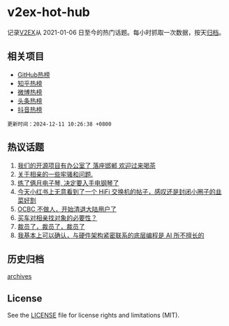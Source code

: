 # v2ex-hot-hub

 记录[V2EX](https://www.v2ex.com/)从 2021-01-06 日至今的热门话题。每小时抓取一次数据，按天[归档](archives)。
 
 ## 相关项目

- [GitHub热榜](https://github.com/lonnyzhang423/github-hot-hub)
- [知乎热榜](https://github.com/lonnyzhang423/zhihu-hot-hub)
- [微博热榜](https://github.com/lonnyzhang423/weibo-hot-hub)
- [头条热榜](https://github.com/lonnyzhang423/toutiao-hot-hub)
- [抖音热榜](https://github.com/lonnyzhang423/douyin-hot-hub)


 `更新时间：2024-12-11 10:26:38 +0800`

## 热议话题

1. [我们的开源项目有办公室了 落座邯郸 欢迎过来喝茶](https://www.v2ex.com/t/1096407)
1. [关于相亲的一些牢骚和问题.](https://www.v2ex.com/t/1096351)
1. [练了俩月电子琴, 决定要入手电钢琴了](https://www.v2ex.com/t/1096338)
1. [今天小红书上无意看到了一个 HiFi 交换机的帖子，感叹还是封闭小圈子的韭菜好割](https://www.v2ex.com/t/1096372)
1. [OCBC 不做人，开始清退大陆用户了](https://www.v2ex.com/t/1096488)
1. [买车对相亲找对象的必要性？](https://www.v2ex.com/t/1096438)
1. [裁员了，裁员了，裁员了](https://www.v2ex.com/t/1096446)
1. [我基本上可以确认，与硬件架构紧密联系的底层编程是 AI 所不擅长的](https://www.v2ex.com/t/1096368)

## 历史归档

[archives](archives)

## License

See the [LICENSE](LICENSE) file for license rights and limitations (MIT).
